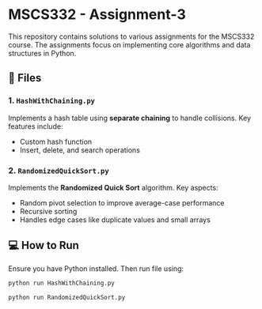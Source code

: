 # MSCS332 - Assignment-3

This repository contains solutions to various assignments for the MSCS332 course. The assignments focus on implementing core algorithms and data structures in Python.

## 📂 Files

### 1. `HashWithChaining.py`
Implements a hash table using **separate chaining** to handle collisions. Key features include:
- Custom hash function
- Insert, delete, and search operations


### 2. `RandomizedQuickSort.py`
Implements the **Randomized Quick Sort** algorithm. Key aspects:
- Random pivot selection to improve average-case performance
- Recursive sorting
- Handles edge cases like duplicate values and small arrays


## 💻 How to Run

Ensure you have Python  installed. Then run file using:

```bash
python run HashWithChaining.py 

python run RandomizedQuickSort.py
